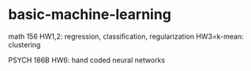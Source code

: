 # basic-machine-learning

math 156
HW1,2: regression, classification, regularization
HW3=k-mean: clustering

PSYCH 186B
HW6: hand coded neural networks
